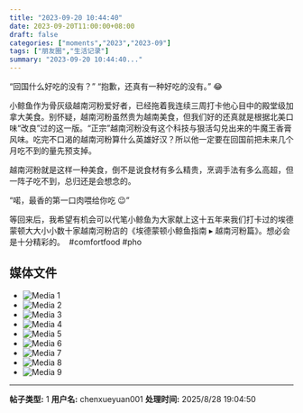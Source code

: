 ```yaml
---
title: "2023-09-20 10:44:40"
date: 2023-09-20T11:00:00+08:00
draft: false
categories: ["moments","2023","2023-09"]
tags: ["朋友圈","生活记录"]
summary: "2023-09-20 10:44:40..."
---
```


“回国什么好吃的没有？”
“抱歉，还真有一种好吃的没有。” 😂

小鲸鱼作为骨灰级越南河粉爱好者，已经拖着我连续三周打卡他心目中的殿堂级加拿大美食。别怀疑，越南河粉虽然贵为越南美食，但我们好的还真就是根据北美口味“改良”过的这一版。“正宗”越南河粉没有这个科技与狠活勾兑出来的牛魔王香膏风味。吃完不口渴的越南河粉算什么英雄好汉？所以他一定要在回国前把未来几个月吃不到的量先预支掉。

越南河粉就是这样一种美食，倒不是说食材有多么精贵，烹调手法有多么高超，但一阵子吃不到，总归还是会想念的。

“喏，最香的第一口肉喂给你吃 😉”

等回来后，我希望有机会可以代笔小鲸鱼为大家献上这十五年来我们打卡过的埃德蒙顿大大小小数十家越南河粉店的《埃德蒙顿小鲸鱼指南 ▸ 越南河粉篇》。想必会是十分精彩的。
​
​#comfortfood
​#pho

## 媒体文件

- ![Media 1](/Moments/photos/2023-09-20/202309201044400.jpg)
- ![Media 2](/Moments/photos/2023-09-20/202309201044401.jpg)
- ![Media 3](/Moments/photos/2023-09-20/202309201044402.jpg)
- ![Media 4](/Moments/photos/2023-09-20/202309201044403.jpg)
- ![Media 5](/Moments/photos/2023-09-20/202309201044404.jpg)
- ![Media 6](/Moments/photos/2023-09-20/202309201044405.jpg)
- ![Media 7](/Moments/photos/2023-09-20/202309201044406.jpg)
- ![Media 8](/Moments/photos/2023-09-20/202309201044407.jpg)
- ![Media 9](/Moments/photos/2023-09-20/202309201044408.jpg)

---

**帖子类型:** 1
**用户名:** chenxueyuan001
**处理时间:** 2025/8/28 19:04:50